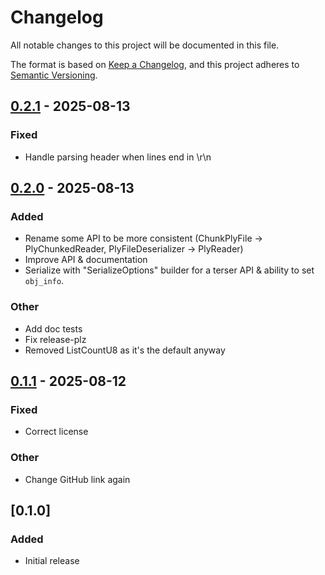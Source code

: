 # Changelog

All notable changes to this project will be documented in this file.

The format is based on [Keep a Changelog](https://keepachangelog.com/en/1.0.0/),
and this project adheres to [Semantic Versioning](https://semver.org/spec/v2.0.0.html).

## [0.2.1](https://github.com/ArthurBrussee/serde_ply/compare/v0.2.0...v0.2.1) - 2025-08-13

### Fixed

- Handle parsing header when lines end in \r\n

## [0.2.0](https://github.com/ArthurBrussee/serde_ply/compare/v0.1.1...v0.2.0) - 2025-08-13

### Added

- Rename some API to be more consistent (ChunkPlyFile -> PlyChunkedReader, PlyFileDeserializer -> PlyReader)
- Improve API & documentation
- Serialize with "SerializeOptions" builder for a terser API & ability to set `obj_info`.

### Other

- Add doc tests
- Fix release-plz
- Removed ListCountU8 as it's the default anyway

## [0.1.1](https://github.com/ArthurBrussee/serde_ply/compare/v0.1.0...v0.1.1) - 2025-08-12

### Fixed

- Correct license

### Other

- Change GitHub link again

## [0.1.0]

### Added
- Initial release
